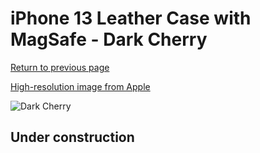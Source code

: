 # iPhone 13 Leather Case with MagSafe - Dark Cherry

[Return to previous page](/iphone_13)

[High-resolution image from Apple](https://store.storeimages.cdn-apple.com/8756/as-images.apple.com/is/MM143?wid=4500&hei=4500&fmt=png)

<div style="width: 512px"><img src="/almost_uncompressed/MM143.webp" alt="Dark Cherry"></div>

## Under construction
